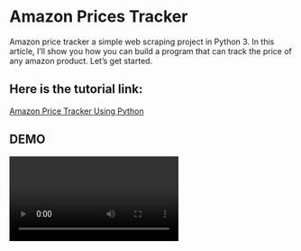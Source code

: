 # Amazon Prices Tracker
 Amazon price tracker a simple web scraping project in Python 3. In this article, I’ll show you how you can build a program that can track the price of any amazon product. Let’s get started.
 
## Here is the tutorial link:
[Amazon Price Tracker Using Python](https://codeeureka.com/amazon-product-price-tracker-using-python/)


## DEMO 
![Result Output](https://i.imgur.com/hqvNENP.mp4)
